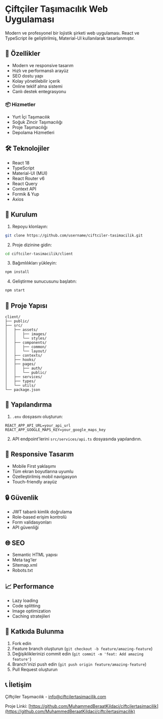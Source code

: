 # Çiftçiler Taşımacılık Web Uygulaması

Modern ve profesyonel bir lojistik şirketi web uygulaması. React ve TypeScript ile geliştirilmiş, Material-UI kullanılarak tasarlanmıştır.

## 🚀 Özellikler

- Modern ve responsive tasarım
- Hızlı ve performanslı arayüz
- SEO dostu yapı
- Kolay yönetilebilir içerik
- Online teklif alma sistemi
- Canlı destek entegrasyonu

### 📦 Hizmetler

- Yurt İçi Taşımacılık
- Soğuk Zincir Taşımacılığı
- Proje Taşımacılığı
- Depolama Hizmetleri

## 🛠 Teknolojiler

- React 18
- TypeScript
- Material-UI (MUI)
- React Router v6
- React Query
- Context API
- Formik & Yup
- Axios

## 🚀 Kurulum

1. Repoyu klonlayın:
```bash
git clone https://github.com/username/ciftciler-tasimacilik.git
```

2. Proje dizinine gidin:
```bash
cd ciftciler-tasimacilik/client
```

3. Bağımlılıkları yükleyin:
```bash
npm install
```

4. Geliştirme sunucusunu başlatın:
```bash
npm start
```

## 📁 Proje Yapısı

```
client/
├── public/
├── src/
│   ├── assets/
│   │   ├── images/
│   │   └── styles/
│   ├── components/
│   │   ├── common/
│   │   └── layout/
│   ├── contexts/
│   ├── hooks/
│   ├── pages/
│   │   ├── auth/
│   │   └── public/
│   ├── services/
│   ├── types/
│   └── utils/
└── package.json
```

## 🔧 Yapılandırma

1. `.env` dosyasını oluşturun:
```env
REACT_APP_API_URL=your_api_url
REACT_APP_GOOGLE_MAPS_KEY=your_google_maps_key
```

2. API endpoint'lerini `src/services/api.ts` dosyasında yapılandırın.

## 📱 Responsive Tasarım

- Mobile First yaklaşımı
- Tüm ekran boyutlarına uyumlu
- Özelleştirilmiş mobil navigasyon
- Touch-friendly arayüz

## 🔒 Güvenlik

- JWT tabanlı kimlik doğrulama
- Role-based erişim kontrolü
- Form validasyonları
- API güvenliği

## 🌐 SEO

- Semantic HTML yapısı
- Meta tag'ler
- Sitemap.xml
- Robots.txt

## 📈 Performance

- Lazy loading
- Code splitting
- Image optimization
- Caching stratejileri

## 🤝 Katkıda Bulunma

1. Fork edin
2. Feature branch oluşturun (`git checkout -b feature/amazing-feature`)
3. Değişikliklerinizi commit edin (`git commit -m 'feat: Add amazing feature'`)
4. Branch'inizi push edin (`git push origin feature/amazing-feature`)
5. Pull Request oluşturun


## 📞 İletişim

Çiftçiler Taşımacılık - [info@ciftcilertasimacilik.com](mailto:info@ciftcilertasimacilik.com)

Proje Linki: [https://github.com/MuhammedBeraatKildaci/ciftcilertasimacilik](https://github.com/MuhammedBeraatKildaci/ciftcilertasimacilik)

